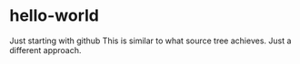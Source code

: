 # hello-world
Just starting with github
This is similar to what source tree achieves. 
Just a different approach.
